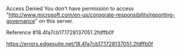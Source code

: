 Access Denied
You don't have permission to access "http://www.microsoft.com/en-us/corporate-responsibility/reporting-governance" on this server.

Reference #18.4fa7cb17.1728137051.2fdffb0f

https://errors.edgesuite.net/18.4fa7cb17.1728137051.2fdffb0f